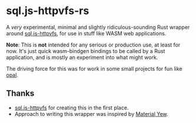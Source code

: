 # sql.js-httpvfs-rs

A _very_ experimental, minimal and slightly ridiculous-sounding Rust wrapper around [sql.js-httpvfs](https://github.com/phiresky/sql.js-httpvfs), for use in stuff like WASM web applications.

**Note**: This is **not** intended for any serious or production use, at least for now. It's just quick wasm-bindgen bindings to be called by a Rust application, and is mostly an experiment into what might work.

The driving force for this was for work in some small projects for fun like [opal](https://github.com/ClementTsang/opal).

## Thanks

- [sql.js-httpvfs](https://github.com/phiresky/sql.js-httpvfs) for creating this in the first place.
- Approach to writing this wrapper was inspired by [Material Yew](https://github.com/hamza1311/material-yew).
